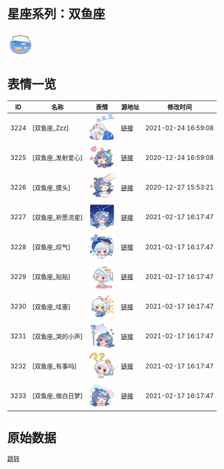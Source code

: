 # 星座系列：双鱼座

<img src="./cover.png" height="60" alt="cover" />

# 表情一览

|ID|名称|表情|源地址|修改时间|
|----|----|----|----|----|
|3224|[双鱼座_Zzz]|<img src="./pic/003224_%5B双鱼座_Zzz%5D.png" height="60" alt="Zzz"/>|[链接](http://i0.hdslb.com/bfs/emote/f5d49819bf9d7903c6093657bfa5fce624c2b9d9.png)|2021-02-24 16:59:08|
|3225|[双鱼座_发射爱心]|<img src="./pic/003225_%5B双鱼座_发射爱心%5D.png" height="60" alt="发射爱心"/>|[链接](http://i0.hdslb.com/bfs/emote/8b8103d75cb0223a1aa1fa4c0b98b5cb68d91cb1.png)|2020-12-24 16:59:08|
|3226|[双鱼座_摸头]|<img src="./pic/003226_%5B双鱼座_摸头%5D.png" height="60" alt="摸头"/>|[链接](http://i0.hdslb.com/bfs/emote/0a270d9deb7696e6d5fa3f60e5c23122fa3226e5.png)|2020-12-27 15:53:21|
|3227|[双鱼座_祈愿流星]|<img src="./pic/003227_%5B双鱼座_祈愿流星%5D.png" height="60" alt="祈愿流星"/>|[链接](http://i0.hdslb.com/bfs/emote/e19cafaf04a3b5fb308fb0befa95333a0edab5ae.png)|2021-02-17 16:17:47|
|3228|[双鱼座_叹气]|<img src="./pic/003228_%5B双鱼座_叹气%5D.png" height="60" alt="叹气"/>|[链接](http://i0.hdslb.com/bfs/emote/8f4488987d580fe8f235419c3cd51a5ebf13027f.png)|2021-02-17 16:17:47|
|3229|[双鱼座_贴贴]|<img src="./pic/003229_%5B双鱼座_贴贴%5D.png" height="60" alt="贴贴"/>|[链接](http://i0.hdslb.com/bfs/emote/f053832d3533b0623d72beb521b44400c8d9bc86.png)|2021-02-17 16:17:47|
|3230|[双鱼座_哇塞]|<img src="./pic/003230_%5B双鱼座_哇塞%5D.png" height="60" alt="哇塞"/>|[链接](http://i0.hdslb.com/bfs/emote/6f2e9d8749992071e0e336265a437f4fa20568c2.png)|2021-02-17 16:17:47|
|3231|[双鱼座_哭的小声]|<img src="./pic/003231_%5B双鱼座_哭的小声%5D.png" height="60" alt="哭的小声"/>|[链接](http://i0.hdslb.com/bfs/emote/bd068fe39cc7a16bc91cda9a355029f014c9f74e.png)|2021-02-17 16:17:47|
|3232|[双鱼座_有事吗]|<img src="./pic/003232_%5B双鱼座_有事吗%5D.png" height="60" alt="有事吗"/>|[链接](http://i0.hdslb.com/bfs/emote/80dcf67c236618fb28b81668c2c7371218c46f80.png)|2021-02-17 16:17:47|
|3233|[双鱼座_做白日梦]|<img src="./pic/003233_%5B双鱼座_做白日梦%5D.png" height="60" alt="做白日梦"/>|[链接](http://i0.hdslb.com/bfs/emote/ba03f95ebe480106806377024e0c93ddb9c0f836.png)|2021-02-17 16:17:47|

# 原始数据

[跳转](./raw.json)

